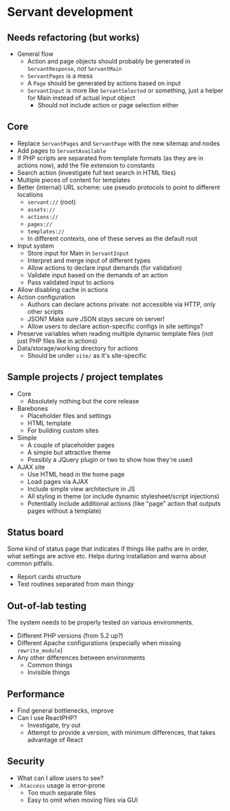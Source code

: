 
# Servant development

## Needs refactoring (but works)

- General flow
	- Action and page objects should probably be generated in `ServantResponse`, *not* `ServantMain`
	- `ServantPages` is a mess
	- A `Page` should be generated by actions based on input
	- `ServantInput` is more like `ServantSelected` or something, just a helper for Main instead of actual input object
		- Should not include action or page selection either



## Core

- Replace `ServantPages` and `ServantPage` with the new sitemap and nodes
- Add pages to `ServantAvailable`
- If PHP scripts are separated from template formats (as they are in actions now), add the file extension to constants
- Search action (investigate full text search in HTML files)
- Multiple pieces of content for templates
- Better (internal) URL scheme: use pseudo protocols to point to different locations
	- `servant://` (root)
	- `assets://`
	- `actions://`
	- `pages://`
	- `templates://`
	- In different contexts, one of these serves as the default root
- Input system
	- Store input for Main in `ServantInput`
	- Interpret and merge input of different types
	- Allow actions to declare input demands (for validation)
	- Validate input based on the demands of an action
	- Pass validated input to actions
- Allow disabling cache in actions
- Action configuration
	- Authors can declare actions private: not accessible via HTTP, only other scripts
	- JSON? Make sure JSON stays secure on server!
	- Allow users to declare action-specific configs in site settings?
- Preserve variables when reading multiple dynamic template files (not just PHP files like in actions)
- Data/storage/working directory for actions
	- Should be under `site/` as it's site-specific



## Sample projects / project templates

- Core
	- Absolutely nothing but the core release
- Barebones
	- Placeholder files and settings
	- HTML template
	- For building custom sites
- Simple
	- A couple of placeholder pages
	- A simple but attractive theme
	- Possibly a JQuery plugin or two to show how they're used
- AJAX site
	- Use HTML head in the home page
	- Load pages via AJAX
	- Include simple view architecture in JS
	- All styling in theme (or include dynamic stylesheet/script injections)
	- Potentially include additional actions (like "page" action that outputs pages without a template)



## Status board

Some kind of status page that indicates if things like paths are in order, what settings are active etc. Helps during installation and warns about common pitfalls.

- Report cards structure
- Test routines separated from main thingy



## Out-of-lab testing

The system needs to be properly tested on various environments.

- Different PHP versions (from 5.2 up?)
- Different Apache configurations (especially when missing `rewrite_module`)
- Any other differences between environments
	- Common things
	- Invisible things



## Performance

- Find general bottlenecks, improve
- Can I use ReactPHP?
	- Investigate, try out
	- Attempt to provide a version, with minimum differences, that takes advantage of React



## Security

- What can I allow users to see?
- `.htaccess` usage is error-prone
	- Too much separate files
	- Easy to omit when moving files via GUI
